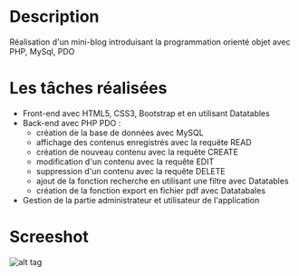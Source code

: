 # Description
Réalisation d'un mini-blog introduisant la programmation orienté objet avec PHP, MySql, PDO

# Les tâches réalisées
- Front-end avec HTML5, CSS3, Bootstrap et en utilisant Datatables
- Back-end avec PHP PDO :
  - création de la base de données avec MySQL
  - affichage des contenus enregistrés avec la requête READ
  - création de nouveau contenu avec la requête CREATE
  - modification d'un contenu avec la requête EDIT
  - suppression d'un contenu avec la requête DELETE
  - ajout de la fonction recherche en utilisant une filtre avec Datatables
  - création de la fonction export en fichier pdf avec Datatabales
- Gestion de la partie administrateur et utilisateur de l'application
  
# Screeshot
![alt tag](https://github.com/handrianasolo/tp-php-mysql-crud/blob/master/capture_ecran_accueil.PNG)
